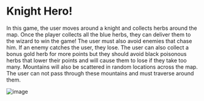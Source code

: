 # Knight Hero!

In this game, the user moves around a knight and collects herbs around the map. Once the player collects all the blue herbs, they can deliver them to the wizard to win the game!
The user must also avoid enemies that chase him. If an enemy catches the user, they lose.
The user can also collect a bonus gold herb for more points but they should avoid black poisonous herbs that lower their points and will cause them to lose if they take too many.
Mountains will also be scattered in random locations across the map. The user can not pass through these mountains and must traverse around them.

![image](https://github.com/humza-shah/GithubProjects/assets/125706304/e5085d87-0e2c-4828-9f9e-661d60b07327)
